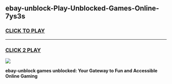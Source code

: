 
## ebay-unblock-Play-Unblocked-Games-Online-7ys3s
<h3>
<a href="https://premium76.site?title=ebay-unblock&ref=25A">CLICK TO PLAY</a></h3>
<hr>

<h3>
<a href="https://premium76.site?title=ebay-unblock&ref=25A">CLICK 2 PLAY</a>
  
</h3>

<a href="https://premium76.site?title=ebay-unblock&ref=25A"><img src="https://clearcache.store/games.png"></a>


**ebay-unblock games unblocked: Your Gateway to Fun and Accessible Online Gaming**
